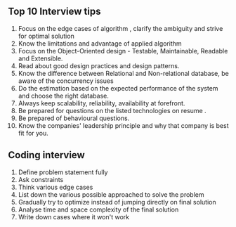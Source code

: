 ## Top 10 Interview tips

1. Focus on the edge cases of algorithm , clarify the ambiguity and strive for optimal solution
2. Know the limitations and advantage of applied algorithm 
3. Focus on the Object-Oriented design - Testable, Maintainable, Readable and Extensible.
4. Read about good design practices and design patterns.
5. Know the difference between Relational and Non-relational database, be aware of the concurrency issues 
6. Do the estimation based on the expected performance of the system  and choose the right database.
7. Always keep scalability, reliability, availability at forefront. 
8. Be prepared for questions on the listed technologies on resume .
9. Be prepared of behavioural questions.
10. Know the companies' leadership principle and why that company is best fit for you.

## Coding interview
1. Define problem statement fully
2. Ask constraints
3. Think various edge cases
4. List down the various possible approached to solve the problem
5. Gradually try to optimize instead of jumping directly on final solution
6. Analyse time and space complexity of the final solution 
7. Write down cases where it won't work